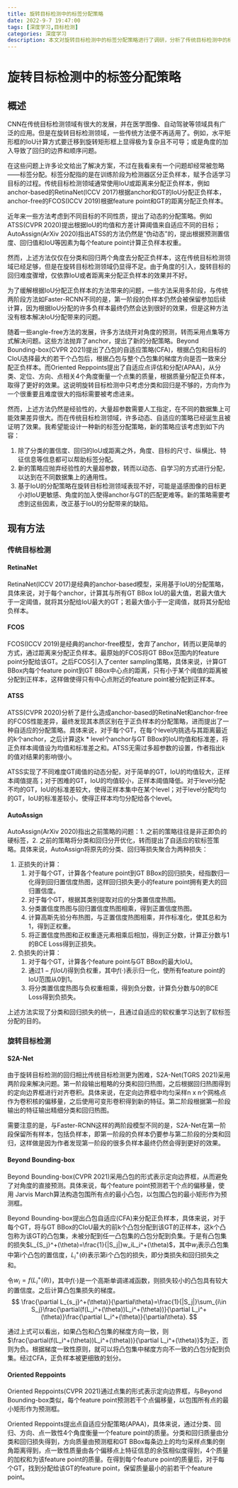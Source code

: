```yaml
---
title: 旋转目标检测中的标签分配策略
date: 2022-9-7 19:47:00
tags: [深度学习,目标检测]
categories: 深度学习
description: 本文对旋转目标检测中的标签分配策略进行了调研，分析了传统目标检测中的标签分配策略，以及旋转目标检测中的一些新方法，希望能找到一些新的思路。
---
```


# 旋转目标检测中的标签分配策略
## 概述
CNN在传统目标检测领域有很大的发展，并在医学图像、自动驾驶等领域具有广泛的应用。但是在旋转目标检测领域，一些传统方法便不再适用了。例如，水平矩形框的IoU计算方式要迁移到旋转矩形框上显得极为复杂且不可导；或是角度的加入导致了回归的边界和顺序问题。

在这些问题上许多论文给出了解决方案，不过在我看来有一个问题却经常被忽略——标签分配。标签分配指的是在训练阶段为检测器区分正负样本，赋予合适学习目标的过程。传统目标检测领域通常使用IoU或距离来分配正负样本，例如anchor-based的RetinaNet(ICCV 2017)根据anchor和GT的IoU分配正负样本，anchor-free的FCOS(ICCV 2019)根据feature point和GT的距离分配正负样本。

近年来一些方法考虑到不同目标的不同性质，提出了动态的分配策略。例如ATSS(CVPR 2020)提出根据IoU的均值和方差计算阈值来自适应不同的目标；AutoAssign(ArXiv 2020)指出ATSS的方法仍然是“伪动态”的，提出根据预测置信度、回归值和IoU等因素为每个feature point计算正负样本权重。

然而，上述方法仅仅在分类和回归两个角度去分配正负样本，这在传统目标检测领域已经足够，但是在旋转目标检测领域仍显得不足。由于角度的引入，旋转目标的回归难度骤增，仅依靠IoU或者距离来分配正负样本的效果并不好。

为了缓解根据IoU分配正负样本的方法带来的问题，一些方法采用多阶段，与传统两阶段方法如Faster-RCNN不同的是，第一阶段的负样本仍然会被保留参加后续计算，因为根据IoU分配的许多负样本最终仍然会达到很好的效果，但是这种方法没有根本解决IoU分配带来的问题。

随着一些angle-free方法的发展，许多方法绕开对角度的预测，转而采用点集等方式解决问题。这些方法抛弃了anchor，提出了新的分配策略。Beyond Bounding-box(CVPR 2021)提出了凸包的自适应策略(CFA)，根据凸包和目标的CIoU选择最大的若干个凸包后，根据凸包与整个凸包集的梯度方向是否一致来分配正负样本。而Oriented Reppoints提出了自适应点评估和分配(APAA)，从分类、定位、方向、点相关4个角度衡量一个点集的质量，根据质量分配正负样本，取得了更好的效果。这说明旋转目标检测中只考虑分类和回归是不够的，方向作为一个很重要且难度很大的指标需要被考虑进来。

然而，上述方法仍然是经验性的，大量超参数需要人工指定，在不同的数据集上可能效果差异很大。而在传统目标检测领域，许多动态、自适应的策略已经诞生且被证明了效果。我希望能设计一种新的标签分配策略，新的策略应该考虑到如下内容：
1. 除了分类的置信度、回归的IoU或距离之外，角度、目标的尺寸、纵横比、特征信息等信息都可以帮助标签分配。
2. 新的策略应抛弃经验性的大量超参数，转而以动态、自学习的方式进行分配，以达到在不同数据集上的通用性。
3. 基于IoU的分配策略在旋转目标检测领域表现不好，可能是遥感图像的目标更小对IoU更敏感、角度的加入使得anchor与GT的匹配更难等。新的策略需要考虑到这些因素，改正基于IoU的分配带来的缺陷。

## 现有方法
### 传统目标检测
#### RetinaNet
RetinaNet(ICCV 2017)是经典的anchor-based模型，采用基于IoU的分配策略，具体来说，对于每个anchor，计算其与所有GT BBox IoU的最大值，若最大值大于一定阈值，就将其分配给IoU最大的GT；若最大值小于一定阈值，就将其分配给负样本。

#### FCOS
FCOS(ICCV 2019)是经典的anchor-free模型，舍弃了anchor，转而以更简单的方式，通过距离来分配正负样本。最原始的FCOS将GT BBox范围内的feature point分配给该GT。之后FCOS引入了center sampling策略，具体来说，计算GT BBox内每个feature point到GT BBox中心点的距离，只有小于某个阈值的距离被分配到正样本，这样做使得只有中心点附近的feature point被分配到正样本。

#### ATSS
ATSS(CVPR 2020)分析了是什么造成anchor-based的RetinaNet和anchor-free的FCOS性能差异，最终发现其本质区别在于正负样本的分配策略，进而提出了一种自适应的分配策略。具体来说，对于每个GT，在每个level内挑选与其距离最近的k个anchor，之后计算这k * level个anchor与GT BBox的IoU均值和标准差，将正负样本阈值设为均值和标准差之和。ATSS无需过多超参数的设置，作者指出k的值对结果的影响很小。

ATSS实现了不同难度GT阈值的动态分配，对于简单的GT，IoU的均值较大，正样本阈值提高；对于困难的GT，IoU的均值较小，正样本阈值降低。对于level分配不均的GT，IoU的标准差较大，使得正样本集中在某个level；对于level分配均匀的GT，IoU的标准差较小，使得正样本均匀分配给各个level。

#### AutoAssign
AutoAssign(ArXiv 2020)指出之前策略的问题：1. 之前的策略往往是非正即负的硬标签，2. 之前的策略将分类和回归分开优化，转而提出了自适应的软标签策略。具体来说，AutoAssign将原先的分类、回归等损失聚合为两种损失：
1. 正损失的计算：
	1. 对于每个GT，计算各个feature point到GT BBox的回归损失，经指数归一化得到回归置信度热图，这样回归损失更小的feature point拥有更大的回归置信度。
	2. 对于每个GT，根据其类别提取对应的分类置信度热图。
	3. 分类置信度热图与回归置信度热图相乘，得到正置信度热图。
	4. 计算高斯先验分布热图，与正置信度热图相乘，并作标准化，使其总和为1，得到正权重。
	5. 将正置信度热图和正权重逐元素相乘后相加，得到正分数，计算正分数与1的BCE Loss得到正损失。
2. 负损失的计算：
	1. 对于每个GT，计算各个feature point与GT BBox的最大IoU。
	2. 通过$1 - f(IoU)$得到负权重，其中$f(\cdot)$表示归一化，使所有feature point的IoU范围从0到1。
	3. 将分类置信度热图与负权重相乘，得到负分数，计算负分数与0的BCE Loss得到负损失。

上述方法实现了分类和回归损失的统一，且通过自适应的软权重学习达到了软标签分配的目的。

### 旋转目标检测
#### S2A-Net
由于旋转目标检测的回归相比传统目标检测更为困难，S2A-Net(TGRS 2021)采用两阶段来解决问题。第一阶段输出粗略的分类和回归热图，之后根据回归热图得到的定向边界框进行对齐卷积。具体来说，在定向边界框中均匀采样n x n个网格点作为卷积核的偏移量，之后使用可变形卷积得到新的特征。第二阶段根据第一阶段输出的特征输出精细分类和回归热图。

需要注意的是，与Faster-RCNN这样的两阶段模型不同的是，S2A-Net在第一阶段保留所有样本，包括负样本，即第一阶段的负样本仍要参与第二阶段的分类和回归，这样做是因为作者发现第一阶段的很多负样本最终仍然会得到更好的效果。

#### Beyond Bounding-box
Beyond Bounding-box(CVPR 2021)采用凸包的形式表示定向边界框，从而避免了对角度的直接预测。具体来说，每个feature point预测若干个点的偏移量，使用 Jarvis March算法构造包围所有点的最小凸包，以包围凸包的最小矩形作为预测框。

Beyond Bounding-box提出凸包自适应(CFA)来分配正负样本，具体来说，对于每个GT，将与GT BBox的CIoU最大的前k个凸包分配到该GT的正样本，这k个凸包称为该GT的凸包集，未被分配到任一凸包集的凸包分配到负集。于是有凸包集的损失$L_{S_j}^+(\theta)=\frac{1}{|S_j|}w_iL_i^+(\theta)$，其中$w_i$表示凸包集中第i个凸包的置信度，$L_i^+(\theta)$表示第i个凸包的损失，即分类损失和回归损失之和。

令$w_i=f(L_i^+(\theta))$，其中$f(\cdot)$是一个高斯单调递减函数，则损失较小的凸包具有较大的置信度。之后计算凸包集损失的梯度。
$$
\frac{\partial L_{s_j}^+(\theta)}{\partial\theta}=\frac{1}{|S_j|}\sum_{i\in S_j}\frac{\partial(f(L_i^+(\theta))L_i^+(\theta))}{\partial L_i^+(\theta)}\frac{\partial L_i^+(\theta)}{\partial\theta}.
$$

通过上式可以看出，如果凸包和凸包集的梯度方向一致，则$\frac{\partial(f(L_i^+(\theta))L_i^+(\theta))}{\partial L_i^+(\theta)}$为正，否则为负。根据梯度一致性原则，就可以将凸包集中梯度方向不一致的凸包分配到负集。经过CFA，正负样本被更细致的划分。

#### Oriented Reppoints
Oriented Reppoints(CVPR 2021)通过点集的形式表示定向边界框，与Beyond Bounding-box类似，每个feature point预测若干个点偏移量，以包围所有点的最小矩形作为预测框。

Oriented Reppoints提出点自适应分配策略(APAA)，具体来说，通过分类、回归、方向、点一致性4个角度衡量一个feature point的质量。分类和回归质量由分类和回归损失得到，方向质量由预测框和GT BBox每条边上的均匀采样点集的倒角距离得到，点一致性质量由各个偏移点上特征信息的余弦相似度得到，4个质量的加权和为该feature point的质量。在得到每个feature point的质量后，对于每个GT，找到分配给该GT的feature point，保留质量最小的前若干个feature point。
